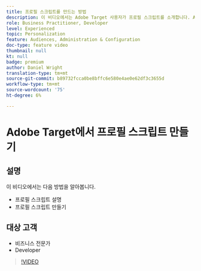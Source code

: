 ```yaml
---
title: 프로필 스크립트를 만드는 방법
description: 이 비디오에서는 Adobe Target 사용자가 프로필 스크립트를 소개합니다. Adobe Target에 대한 경험이 있고 프로필 스크립트를 사용하여 보다 전문적인 타깃팅 또는 대상자 생성을 수행하는 방법에 대한 기본 사항을 알고 싶은 경우 이 비디오를 보십시오.
role: Business Practitioner, Developer
level: Experienced
topic: Personalization
feature: Audiences, Administration & Configuration
doc-type: feature video
thumbnail: null
kt: null
badge: premium
author: Daniel Wright
translation-type: tm+mt
source-git-commit: b89732fcca0be8bffc6e580e4ae0e62df3c3655d
workflow-type: tm+mt
source-wordcount: '75'
ht-degree: 6%

---
```



# Adobe Target에서 프로필 스크립트 만들기

## 설명

이 비디오에서는 다음 방법을 알아봅니다.

* 프로필 스크립트 설명
* 프로필 스크립트 만들기

## 대상 고객

* 비즈니스 전문가
* Developer

>[!VIDEO](https://video.tv.adobe.com/v/17394/?quality=12)